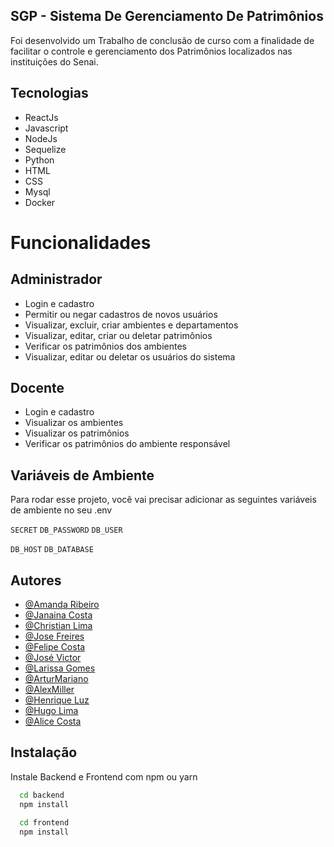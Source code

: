 
## SGP - Sistema De Gerenciamento De Patrimônios
Foi desenvolvido um Trabalho de conclusão de curso com a finalidade de facilitar o controle
e gerenciamento dos Patrimônios localizados nas 
instituições do Senai.



## Tecnologias
- ReactJs
- Javascript
- NodeJs
- Sequelize
- Python
- HTML
- CSS
- Mysql
- Docker




# Funcionalidades
## Administrador
- Login e cadastro
- Permitir ou negar cadastros de novos usuários
- Visualizar, excluir, criar ambientes e departamentos  
- Visualizar, editar, criar ou deletar patrimônios 
- Verificar os patrimônios dos ambientes
- Visualizar, editar ou deletar os usuários do sistema

## Docente
- Login e cadastro
- Visualizar os ambientes
- Visualizar os patrimônios
- Verificar os patrimônios do ambiente responsável



## Variáveis de Ambiente

Para rodar esse projeto, você vai precisar adicionar as seguintes variáveis de ambiente no seu .env

`SECRET` `DB_PASSWORD` `DB_USER` 

`DB_HOST` `DB_DATABASE`


## Autores

- [@Amanda Ribeiro](https://github.com/amandaribeiro0)
- [@Janaina Costa](https://github.com/janainaacosta)
- [@Christian Lima](https://github.com/ChristianDev123)
- [@Jose Freires](https://github.com/JoseFreires)
- [@Felipe Costa](https://github.com/Lipessousa)
- [@José Victor](https://github.com/josevsd)
- [@Larissa Gomes](https://github.com/LarissaGomes333)
- [@ArturMariano](https://github.com/ArtWarbr)
- [@AlexMiller](https://github.com/DevAlexMiller)
- [@Henrique Luz](https://github.com/HariSeldon1993)
- [@Hugo Lima](https://github.com/HugoNunes87)
- [@Alice Costa](https://github.com/AliceCostaAsC)
## Instalação

Instale Backend e Frontend com npm ou yarn

```bash
  cd backend
  npm install 

  cd frontend
  npm install 
  
```

